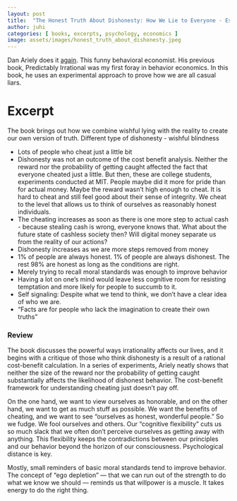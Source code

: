 ```yaml
---
layout: post
title:  "The Honest Truth About Dishonesty: How We Lie to Everyone - Especially Ourselves"
author: juhi
categories: [ books, excerpts, psychology, economics ]
image: assets/images/honest_truth_about_dishonesty.jpeg
---
```


Dan Ariely does it [again](https://www.goodreads.com/book/show/13426114-the-honest-truth-about-dishonesty). This funny behavioral economist. His previous book, Predictably Irrational was my first foray in behavior economics. In this book, he uses an experimental approach to prove how we are all casual liars.

# Excerpt

The book brings out how we combine wishful lying with the reality to create our own version of truth. Different type of dishonesty - wishful blindness

*   Lots of people who cheat just a little bit
*   Dishonesty was not an outcome of the cost benefit analysis. Neither the reward nor the probability of getting caught affected the fact that everyone cheated just a little. But then, these are college students, experiments conducted at MIT. People maybe did it more for pride than for actual money. Maybe the reward wasn’t high enough to cheat. It is hard to cheat and still feel good about their sense of integrity. We cheat to the level that allows us to think of ourselves as reasonably honest individuals.
*   The cheating increases as soon as there is one more step to actual cash - because stealing cash is wrong, everyone knows that. What about the future state of cashless society then? Will digital money separate us from the reality of our actions?
*   Dishonesty increases as we are more steps removed from money
*   1% of people are always honest. 1% of people are always dishonest. The rest 98% are honest as long as the conditions are right.
*   Merely trying to recall moral standards was enough to improve behavior
*   Having a lot on one’s mind would leave less cognitive room for resisting temptation and more likely for people to succumb to it.
*   Self signaling: Despite what we tend to think, we don’t have a clear idea of who we are.
*   “Facts are for people who lack the imagination to create their own truths”


### Review

The book discusses the powerful ways irrationality affects our lives, and it begins with a critique of those who think dishonesty is a result of a rational cost-benefit calculation. In a series of experiments, Ariely neatly shows that neither the size of the reward nor the probability of getting caught substantially affects the likelihood of dishonest behavior. The cost-benefit framework for understanding cheating just doesn’t pay off. 

On the one hand, we want to view ourselves as honorable, and on the other hand, we want to get as much stuff as possible. We want the benefits of cheating, and we want to see “ourselves as honest, wonderful people.” So we fudge. We fool ourselves and others. Our “cognitive flexibility” cuts us so much slack that we often don’t perceive ourselves as getting away with anything. This flexibility keeps the contradictions between our principles and our behavior beyond the horizon of our consciousness. Psychological distance is key.

Mostly, small reminders of basic moral standards tend to improve behavior. The concept of “ego depletion” — that we can run out of the strength to do what we know we should — reminds us that willpower is a muscle. It takes energy to do the right thing.
